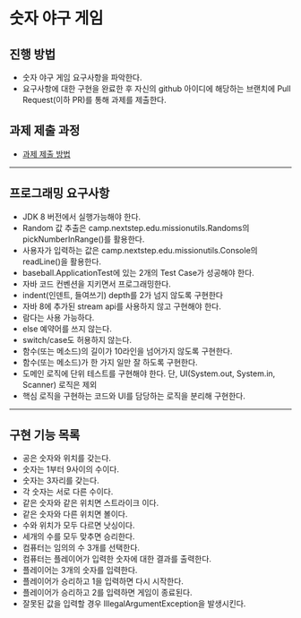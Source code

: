 # 숫자 야구 게임
## 진행 방법
* 숫자 야구 게임 요구사항을 파악한다.
* 요구사항에 대한 구현을 완료한 후 자신의 github 아이디에 해당하는 브랜치에 Pull Request(이하 PR)를 통해 과제를 제출한다.

## 과제 제출 과정
* [과제 제출 방법](https://github.com/next-step/nextstep-docs/tree/master/precourse)
---
## 프로그래밍 요구사항
- JDK 8 버전에서 실행가능해야 한다.
- Random 값 추출은 camp.nextstep.edu.missionutils.Randoms의 pickNumberInRange()를 활용한다.
- 사용자가 입력하는 값은 camp.nextstep.edu.missionutils.Console의 readLine()을 활용한다.
- baseball.ApplicationTest에 있는 2개의 Test Case가 성공해야 한다.
- 자바 코드 컨벤션을 지키면서 프로그래밍한다.
- indent(인덴트, 들여쓰기) depth를 2가 넘지 않도록 구현한다
- 자바 8에 추가된 stream api를 사용하지 않고 구현해야 한다. 
- 람다는 사용 가능하다. 
- else 예약어를 쓰지 않는다.
- switch/case도 허용하지 않는다. 
- 함수(또는 메소드)의 길이가 10라인을 넘어가지 않도록 구현한다.
- 함수(또는 메소드)가 한 가지 일만 잘 하도록 구현한다.
- 도메인 로직에 단위 테스트를 구현해야 한다. 단, UI(System.out, System.in, Scanner) 로직은 제외
- 핵심 로직을 구현하는 코드와 UI를 담당하는 로직을 분리해 구현한다.

---
## 구현 기능 목록
- 공은 숫자와 위치를 갖는다.
- 숫자는 1부터 9사이의 수이다.
- 숫자는 3자리를 갖는다.
- 각 숫자는 서로 다른 수이다.
- 같은 숫자와 같은 위치면 스트라이크 이다.
- 같은 숫자와 다른 위치면 볼이다.
- 수와 위치가 모두 다르면 낫싱이다.
- 세개의 수를 모두 맞추면 승리한다.
- 컴퓨터는 임의의 수 3개를 선택한다.
- 컴퓨터는 플레이어가 입력한 숫자에 대한 결과를 출력한다.
- 플레이어는 3개의 숫자를 입력한다.
- 플레이어가 승리하고 1을 입력하면 다시 시작한다.
- 플레이어가 승리하고 2를 입력하면 게임이 종료된다.
- 잘못된 값을 입력할 경우 IllegalArgumentException을 발생시킨다.

